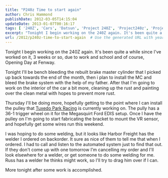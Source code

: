 ```yaml
---
title: "P240z Time to start again"
author: Chris Hammond
publishDate: 2012-03-05T14:15:04
updateDate: 2013-01-07T00:16:17
tags: [ '240Z', 'Cars', 'Datsun', 'Project 240Z', 'Project240z', 'Project240Zcom' ]
excerpt: "Tonight I begin working on the 240Z again. It's been quite a while since I've worked on it, 3 weeks or so, due to work and school and of course, Opening Day at Fenway. Tonight I'll be bench bleeding the rebuilt brake master cylinder that I picked up back towards the end of the month, then i plan to install the MC and bleed the brake system with the help of my father. After that I'm going to work on the interior of the car a bit more, cleaning up the rust and painting over the clean metal with hopes to prevent more rust. Thursday I'll be doing more, hopefully getting to the point where I can install the pulley that Tuxedo Park Racing is currently working on. The pully has a 36-1 trigger wheel on it for the Megasquirt Ford EDIS setup. Once I have the pulley on I'm going to start fabricating the bracket to mount the VR sensor, and hopefully get some wires run this weekend. I was hoping to do some welding, but it looks like Harbor Freight has the welder I ordered on backorder. It sure as nice of them to tell me that when I ordered. I had to call and listen to the automated system just to find that out. If they don't come up with one tomorrow I'm cancelling my order and I'll look elsewhere for a welder, or get someone to do some welding for me. Russ has a welder he thinks might work, so I'll try to drag him over if I can. More tonight after some work is..."
url: /2012/p240z-time-to-start-again  # Use the generated URL with year
---
```

<P>Tonight I begin working on the 240Z again. It's been quite a while since I've worked on it, 3 weeks or so, due to work and school and of course, Opening Day at Fenway.</P> <P>Tonight I'll be bench bleeding the rebuilt brake master cylinder that I picked up back towards the end of the month, then i plan to install the MC and bleed the brake system with the help of my father. After that I'm going to work on the interior of the car a bit more, cleaning up the rust and painting over the clean metal with hopes to prevent more rust.</P> <P>Thursday I'll be doing more, hopefully getting to the point where I can install the pulley that <A href="https://www.tuxedoparkracing.com">Tuxedo Park Racing</A> is currently working on. The pully has a 36-1 trigger wheel on it for the Megasquirt Ford EDIS setup. Once I have the pulley on I'm going to start fabricating the bracket to mount the VR sensor, and hopefully get some wires run this weekend.</P> <P>I was hoping to do some welding, but it looks like Harbor Freight has the welder I ordered on backorder. It sure as nice of them to tell me that when I ordered. I had to call and listen to the automated system just to find that out. If they don't come up with one tomorrow I'm cancelling my order and I'll look elsewhere for a welder, or get someone to do some welding for me. Russ has a welder he thinks might work, so I'll try to drag him over if I can.</P> <P>More tonight after some work is accomplished.</P>
